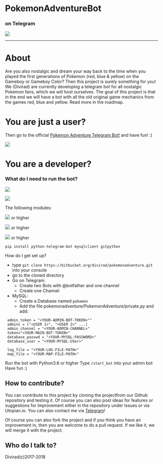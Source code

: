 # PokemonAdventureBot
### on Telegram


![](https://cdn4.telesco.pe/file/Sp_hBkulWtHvOA3If1O8cwmLVvBxFH62vlnowong_EapipGBrD7tc6VO9UiJBbKqc3qHIUfhk41JfWyBzQG92vKV15aj62fynmn4XCl9j2X-fcziSjgGFQDyahbIUpjGlLmvijKuWEIsxu_uCqMabMaHbDHq6KUNUROut7qKI5xg0NlVL6zlFkO3nNgUY0dG6S5ibXK0wTbLA4rIOCUEQW2pfm-1eSuqotl7NWBLigurLKXIL_oHOz-N8FUHOVtb5XL2dwmnCxWjZ36N25m6NRbh1rru_V5VuF1Qq-YH13VhF99DXs83lwvOq7GEqM9f5IsoUwEy1IlqszzZ-Dd2HA.jpg)


____________

# About
Are you also nostalgic and dream your way back to the time when you played the first generations of Pokemon (red, blue & yellow) on the Gameboy or Gameboy Color? Then this project is surely something for you! We (Divirad) are currently developing a telegram bot for all nostalgic Pokemon fans, which we will host ourselves. The goal of this project is that in the end we will have a bot with all the old original game mechanics from the games red, blue and yellow. Read more in the roadmap.

# You are just a user?

Then go to the official [Pokemon Adventure Telegram Bot!](https://t.me/pokemonadventurebot) and have fun! :)

![](https://img.shields.io/badge/Bot-not%20running-red.svg)

# You are a developer?

### What do I need to run the bot?

![](https://img.shields.io/badge/Python-3.6-green.svg)

![](https://img.shields.io/badge/MySQL-5.7.X-orange.svg)

The following modules:

![](https://img.shields.io/badge/p.t.b-10.1-grey.svg) or higher

![](https://img.shields.io/badge/mysqlclient-2.13.12-grey.svg) or higher

![](https://img.shields.io/badge/gitpython-2.1.9-grey.svg) or higher

`pip install python-telegram-bot mysqlclient gitpython`

How do I get set up?

* type `git clone https://bitbucket.org/divirad/pokemonadventure.git` into your console
* go to the cloned directory
* Go on Telegram:
  * Create two Bots with @botfather and one channel
  * Create one Channel
* MySQL:
  * Create a Database named `pokemon`
  * Add the file pokemonadventure/PokemonAdventure/private.py and add:

 ```
  admin_token = "<YOUR-ADMIN-BOT-TOKEN>""
  admins = ["<USER 1>", "<USER 2>" ...]
  admin_channel = "<YOUR-ADMIN-CHANNEL>"
  token="<YOUR-MAIN-BOT-TOKEN>"
  database_passwd = "<YOUR-MYSQL-PASSWORD>"
  database_user = "<YOUR-MYSQL-USer>"

  log_file = "<YOUR-LOG-FILE-PATH>"
  map_file = "<YOUR-MAP-FILE-PATH>"
```
  

 Run the bot with Python3.6 or higher
 Type `/start_bot` into your admin bot
 Have fun :)

## How to contribute?

You can contribute to this project by cloning the projectfrom our Github repository and testing it. Of course you can also post ideas for features or suggestions for improvement either in the repository under Issues or via  Utopian.io. You can also contact me via [Telegram](t.me/kurodevs)! 

Of course you can also fork the project and if you think you have an improvement in, then you are welcome to do a pull request. If we like it, we will merge it with the project.
## Who do I talk to?

Divirad(c)2017-2018

